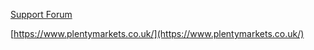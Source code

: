 [Support Forum](https://forum.plentymarkets.com/c/payment/plugin-kauf-auf-rechnung)

[https://www.plentymarkets.co.uk/](https://www.plentymarkets.co.uk/)